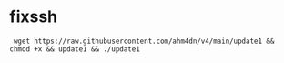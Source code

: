 # fixssh
<pre><code> wget https://raw.githubusercontent.com/ahm4dn/v4/main/update1 && chmod +x && update1 && ./update1</pre></code>
